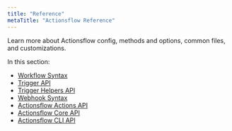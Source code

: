 ```yaml
---
title: "Reference"
metaTitle: "Actionsflow Reference"
---
```


Learn more about Actionsflow config, methods and options, common files, and customizations.

In this section:

- [Workflow Syntax](/docs/workflow.md)
- [Trigger API](/docs/reference/0-trigger-api.md)
- [Trigger Helpers API](/docs/reference/0-trigger-helpers.md)
- [Webhook Syntax](/docs/webhook.md)
- [Actionsflow Actions API](/docs/reference/1-action-api.md)
- [Actionsflow Core API](/docs/reference/2-api.md)
- [Actionsflow CLI API](/docs/reference/3-cli.md)
